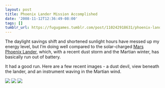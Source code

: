```yaml
---
layout: post
title: Phoenix Lander Mission Accomplished
date: '2008-11-12T12:36:49-08:00'
tags: []
tumblr_url: https://fugugames.tumblr.com/post/110242918631/phoenix-lander-mission-accomplished
---
```

The daylight savings shift and shortened sunlight hours have messed up my energy level, but I’m doing well compared to the solar-charged [Mars Phoenix Lander](http://www.nasa.gov/mission_pages/phoenix/news/phoenix-20081110.html), which, with a recent dust storm and the Martian winter, has basically run out of battery.

It had a good run. Here are a few recent images - a dust devil, view beneath the lander, and an instrument waving in the Martian wind.

![](http://www.nasa.gov/images/content/283426main_16617.gif) ![](http://www.nasa.gov/images/content/285850main_RS142EFF908818636_1FCA0MDM1_flip_001.jpg) ![](http://www.nasa.gov/images/content/283422main_16613.gif)

